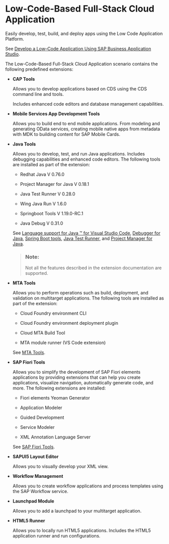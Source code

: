 <!-- loio00ad0484344c461caf80a7c695fd38af -->

# Low-Code-Based Full-Stack Cloud Application

Easily develop, test, build, and deploy apps using the Low Code Application Platform.

See [Develop a Low–Code Application Using SAP Business Application Studio](https://help.sap.com/docs/Application%20Development/6a5fc562f6e2402aa84b0416614a05fc/f7b2c2a73196480f96ad41db7be871a5.html?version=Cloud).

The Low-Code-Based Full-Stack Cloud Application scenario contains the following predefined extensions:

-   **CAP Tools**

    Allows you to develop applications based on CDS using the CDS command line and tools.

    Includes enhanced code editors and database management capabilities.

-   **Mobile Services App Development Tools**

    Allows you to build end to end mobile applications. From modeling and generating OData services, creating mobile native apps from metadata with MDK to building content for SAP Mobile Cards.

-   **Java Tools**

    Allows you to develop, test, and run Java applications. Includes debugging capabilities and enhanced code editors. The following tools are installed as part of the extension:

    -   Redhat Java V 0.76.0

    -   Project Manager for Java V 0.18.1

    -   Java Test Runner V 0.28.0

    -   Wing Java Run V 1.6.0

    -   Springboot Tools V 1.19.0-RC.1

    -   Java Debug V 0.31.0


    See [Language support for Java ™ for Visual Studio Code](https://github.com/redhat-developer/vscode-java), [Debugger for Java](https://github.com/Microsoft/vscode-java-debug), [Spring Boot tools](https://github.com/spring-projects/sts4), [Java Test Runner](https://marketplace.visualstudio.com/items?itemName=vscjava.vscode-java-test), and [Project Manager for Java](https://marketplace.visualstudio.com/items?itemName=vscjava.vscode-java-dependency).

    > ### Note:  
    > Not all the features described in the extension documentation are supported.

-   **MTA Tools**

    Allows you to perform operations such as build, deployment, and validation on multitarget applications. The following tools are installed as part of the extension:

    -   Cloud Foundry environment CLI

    -   Cloud Foundry environment deployment plugin

    -   Cloud MTA Build Tool

    -   MTA module runner \(VS Code extension\)


    See [MTA Tools](https://help.sap.com/viewer/209802f55bfd47fcaccecf1241df99f8/Cloud/en-US).

-   **SAP Fiori Tools**

    Allows you to simplify the development of SAP Fiori elements applications by providing extensions that can help you create applications, visualize navigation, automatically generate code, and more. The following extensions are installed:

    -   Fiori elements Yeoman Generator

    -   Application Modeler

    -   Guided Development

    -   Service Modeler

    -   XML Annotation Language Server


    See [SAP Fiori Tools](https://help.sap.com/viewer/product/SAP_FIORI_tools/Latest/en-US).

-   **SAPUI5 Layout Editor**

    Allows you to visually develop your XML view.

-   **Workflow Management**

    Allows you to create workflow applications and process templates using the SAP Workflow service.

-   **Launchpad Module**

    Allows you to add a launchpad to your multitarget application.

-   **HTML5 Runner**

    Allows you to locally run HTML5 applications. Includes the HTML5 application runner and run configurations.


